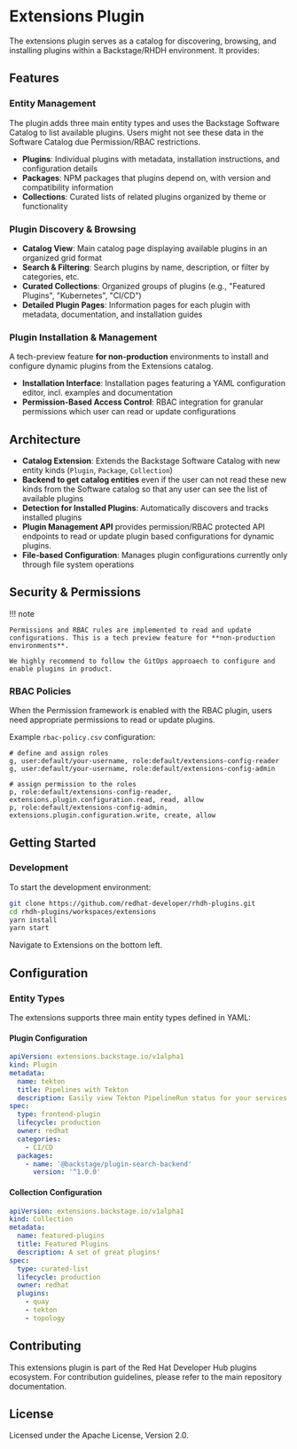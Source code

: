 # Extensions Plugin

The extensions plugin serves as a catalog for discovering, browsing, and installing plugins within a Backstage/RHDH environment. It provides:

## Features

### Entity Management

The plugin adds three main entity types and uses the Backstage Software Catalog to list available plugins. Users might not see these data in the Software Catalog due Permission/RBAC restrictions.

- **Plugins**: Individual plugins with metadata, installation instructions, and configuration details
- **Packages**: NPM packages that plugins depend on, with version and compatibility information
- **Collections**: Curated lists of related plugins organized by theme or functionality

### Plugin Discovery & Browsing

- **Catalog View**: Main catalog page displaying available plugins in an organized grid format
- **Search & Filtering**: Search plugins by name, description, or filter by categories, etc.
- **Curated Collections**: Organized groups of plugins (e.g., "Featured Plugins", "Kubernetes", "CI/CD")
- **Detailed Plugin Pages**: Information pages for each plugin with metadata, documentation, and installation guides

### Plugin Installation & Management

A tech-preview feature **for non-production** environments to install and configure dynamic plugins from the Extensions catalog.

- **Installation Interface**: Installation pages featuring a YAML configuration editor, incl. examples and documentation
- **Permission-Based Access Control**: RBAC integration for granular permissions which user can read or update configurations

## Architecture

- **Catalog Extension**: Extends the Backstage Software Catalog with new entity kinds (`Plugin`, `Package`, `Collection`)
- **Backend to get catalog entities** even if the user can not read these new kinds from the Software catalog so that any user can see the list of available plugins
- **Detection for Installed Plugins**: Automatically discovers and tracks installed plugins
- **Plugin Management API** provides permission/RBAC protected API endpoints to read or update plugin based configurations for dynamic plugins.
- **File-based Configuration**: Manages plugin configurations currently only through file system operations

## Security & Permissions

!!! note

    Permissions and RBAC rules are implemented to read and update configurations. This is a tech preview feature for **non-production environments**.

    We highly recommend to follow the GitOps approaech to configure and enable plugins in product.

### RBAC Policies

When the Permission framework is enabled with the RBAC plugin, users need appropriate permissions to read or update plugins.

Example `rbac-policy.csv` configuration:

```csv
# define and assign roles
g, user:default/your-username, role:default/extensions-config-reader
g, user:default/your-username, role:default/extensions-config-admin

# assign permission to the roles
p, role:default/extensions-config-reader, extensions.plugin.configuration.read, read, allow
p, role:default/extensions-config-admin, extensions.plugin.configuration.write, create, allow
```

## Getting Started

### Development

To start the development environment:

```bash
git clone https://github.com/redhat-developer/rhdh-plugins.git
cd rhdh-plugins/workspaces/extensions
yarn install
yarn start
```

Navigate to Extensions on the bottom left.

## Configuration

### Entity Types

The extensions supports three main entity types defined in YAML:

#### Plugin Configuration

```yaml
apiVersion: extensions.backstage.io/v1alpha1
kind: Plugin
metadata:
  name: tekton
  title: Pipelines with Tekton
  description: Easily view Tekton PipelineRun status for your services in Backstage.
spec:
  type: frontend-plugin
  lifecycle: production
  owner: redhat
  categories:
    - CI/CD
  packages:
    - name: '@backstage/plugin-search-backend'
      version: '^1.0.0'
```

#### Collection Configuration

```yaml
apiVersion: extensions.backstage.io/v1alpha1
kind: Collection
metadata:
  name: featured-plugins
  title: Featured Plugins
  description: A set of great plugins!
spec:
  type: curated-list
  lifecycle: production
  owner: redhat
  plugins:
    - quay
    - tekton
    - topology
```

## Contributing

This extensions plugin is part of the Red Hat Developer Hub plugins ecosystem. For contribution guidelines, please refer to the main repository documentation.

## License

Licensed under the Apache License, Version 2.0.
